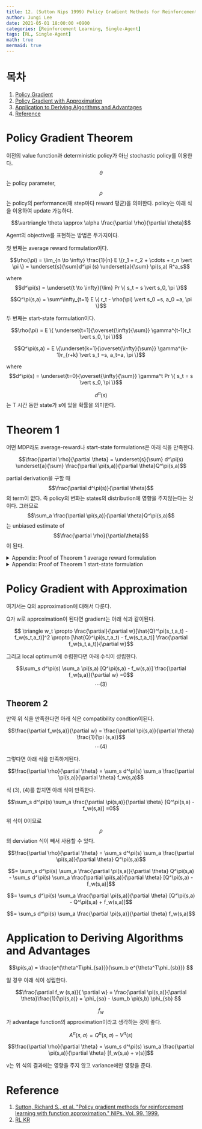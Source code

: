 ```yaml
---
title: 12. (Sutton Nips 1999) Policy Gradient Methods for Reinforcement Learning with Function Approximation 
author: Jungi Lee
date: 2021-05-01 18:00:00 +0900
categories: [Reinforcement Learning, Single-Agent]
tags: [RL, Single-Agent]
math: true
mermaid: true
---
```


# 목차 

1. [Policy Gradient](#policy-gradient)  
1. [Policy Gradient with Approximation](#policy-gradient-with-approximation)  
1. [Application to Deriving Algorithms and Advantages](#application-to-deriving-algorithms-and-advantages)  
1. [Reference](#reference)  

# Policy Gradient Theorem

이전의 value function과 deterministic policy가 아닌 stochastic policy를 이용한다. $$\theta$$는 policy parameter, $$\rho$$는 policy의 performance(매 step마다 reward 평균)을 의미한다. policy는 아래 식을 이용하여 update 가능하다.

$$\vartriangle \theta \approx \alpha \frac{\partial \rho}{\partial \theta}$$

Agent의 objective를 표현하는 방법은 두가지이다.

첫 번째는 average reward formulation이다. 

$$\rho(\pi) = \lim_{n \to \infty} \frac{1}{n} E \{r_1 + r_2 + \cdots + r_n \vert \pi \} = \underset{s}{\sum}d^\pi (s) \underset{a}{\sum} \pi(s,a) R^a_s$$

where $$d^\pi(s) = \underset{t \to \infty}{\lim} Pr \{ s_t = s \vert s_0, \pi \}$$

$$Q^\pi(s,a) = \sum^\infty_{t=1} E \{ r_t - \rho(\pi) \vert s_0 =s, a_0 =a, \pi \}$$

두 번째는 start-state formulation이다.

$$\rho(\pi) = E \{ \underset{t=1}{\overset{\infty}{\sum}} \gamma^{t-1}r_t \vert s_0, \pi \}$$

$$Q^\pi(s,a) = E \{\underset{k=1}{\overset{\infty}{\sum}} \gamma^{k-1}r_{r+k} \vert s_t =s, a_t=a, \pi \}$$

where $$d^\pi(s) = \underset{t=0}{\overset{\infty}{\sum}} \gamma^t Pr \{ s_t = s \vert s_0, \pi \}$$


$$d^\pi(s)$$는 T 시간 동안 state가 s에 있을 확률을 의미한다.

# Theorem 1

어떤 MDP라도 average-reward나 start-state formulations은 아래 식을 만족한다.

$$\frac{\partial \rho}{\partial \theta} = \underset{s}{\sum} d^\pi(s) \underset{a}{\sum} \frac{\partial \pi(s,a)}{\partial \theta}Q^\pi(s,a)$$

partial derivation을 구할 때 $$\frac{\partial d^\pi(s)}{\partial \theta}$$의 term이 없다. 즉 policy의 변화는 states의 distribution에 영향을 주지않는다는 것이다. 그러므로 $$\sum_a \frac{\partial \pi(s,a)}{\partial \theta}Q^\pi(s,a)$$는 unbiased estimate of $$\frac{\partial \rho}{\partial\theta}$$이 된다.

<details>
<summary> Appendix: Proof of Theorem 1 average reward formulation </summary>
<div markdown="1">

우선 average-reward formulation 증명을 한다.

$$\frac{\partial V^\pi(s)}{\partial \theta} \overset{\text{def}}{=} \frac{\partial}{\partial \theta} \sum_a \pi(s,a) Q^\pi(s,a)$$  

$$= \sum_a[ \frac{\partial \pi(s,a)}{\partial \theta} Q^\pi(s,a) + \pi(s,a) \frac{\partial}{\partial \theta} Q^\pi(s,a) ]$$  

Q를 V로 표현된 식으로 대체 $$Q^\pi(s,a) = R^a_s - \rho(\pi) +\sum_s' P^a_{ss'}V^\pi(s')$$

$$= \sum_a[ \frac{\partial \pi(s,a)}{\partial \theta} Q^\pi(s,a) + \pi(s,a) \frac{\partial}{\partial \theta}[ R^a_s - \rho(\pi) + \sum_{s'} P^a_{ss'} V^\pi(s')]]$$  

$$\frac{\partial}{\partial \theta}$$를 괄호 안으로

$$= \sum_a[ \frac{\partial \pi(s,a)}{\partial \theta} Q^\pi(s,a) + \pi(s,a) [-\frac{\partial \rho}{\partial \theta} + \sum_{s'} P^a_{ss'} \frac{\partial V^\pi(s')}{\partial \theta}]]$$  

$$= -\sum_a \pi(s,a) \frac{\partial \rho}{\partial \theta} +  \sum_a[ \frac{\partial \pi(s,a)}{\partial \theta} Q^\pi(s,a) + \pi(s,a) \sum_{s'} P^a_{ss'} \frac{\partial V^\pi(s')}{\partial \theta}]$$  

state의 action policy의 probability의 합은 1이므로 

$$= -\frac{\partial \rho}{\partial \theta} +  \sum_a[ \frac{\partial \pi(s,a)}{\partial \theta} Q^\pi(s,a) + \pi(s,a) \sum_{s'} P^a_{ss'} \frac{\partial V^\pi(s')}{\partial \theta}]$$  

이로 인해 아래 식이 완성된다.

$$\frac{\partial V^\pi(s)}{\partial \theta}= -\frac{\partial \rho}{\partial \theta} +  \sum_a[ \frac{\partial \pi(s,a)}{\partial \theta} Q^\pi(s,a) + \pi(s,a) \sum_{s'} P^a_{ss'} \frac{\partial V^\pi(s')}{\partial \theta}]$$  

좌변을 우측으로 옮기고 우측 첫번째항은 좌측으로 넘기면 아래 식이된다.

$$\frac{\partial \rho}{\partial \theta} =  \sum_a[ \frac{\partial \pi(s,a)}{\partial \theta} Q^\pi(s,a) + \pi(s,a) \sum_{s'} P^a_{ss'} \frac{\partial V^\pi(s')}{\partial \theta}] - \frac{\partial V^\pi(s)}{\partial \theta}$$  

양변에 stationary dstribution $$d^\pi$$를 곱한다.

$$\sum_s d^\pi(s) \frac{\partial \rho}{\partial \theta} = \sum_s d^\pi(s) \sum_a \frac{\partial \pi(s,a)}{\partial \theta} Q^\pi(s,a)$$  

$$+ \sum_s d^\pi(s)\sum_a \pi(s,a) \sum_{s'} P^a_{ss'} \frac{\partial V^\pi(s')}{\partial \theta} - \sum_s d^\pi(s)\frac{\partial V^\pi(s)}{\partial \theta}$$  

좌측항은 모든 state의 probability의 합이므로 1이된다. 우측 두번째 항을 보면 station의 모든 action probability 합은 1이 되고 $$d^\pi$$와 transition은 합쳐진다.($$\sum_sd^\pi(s)\sum_{s'}P^a_{ss'}=\sum_{s'}d^\pi(s')$$)


$$\frac{\partial \rho}{\partial \theta} = \sum_s d^\pi(s) \sum_a \frac{\partial \pi(s,a)}{\partial \theta} Q^\pi(s,a) + \sum_s d^\pi(s')\frac{\partial V^\pi(s')}{\partial \theta} - \sum_s d^\pi(s)\frac{\partial V^\pi(s)}{\partial \theta}$$  

$$\frac{\partial \rho}{\partial \theta} = \sum_s d^\pi(s) \sum_a \frac{\partial \pi(s,a)}{\partial \theta} Q^\pi(s,a)$$


</div>
</details>


<details>
<summary> Appendix: Proof of Theorem 1 start-state formulation </summary>
<div markdown="1">

여기서는 start-state formulation 증명을 한다.

$$\frac{\partial V^\pi(s)}{\partial \theta} \overset{\text{def}}{=} \frac{\partial}{\partial \theta} \sum_a \pi(s,a) Q^\pi(s,a)$$

$$= \sum_a [\frac{\partial \pi(s,a)}{\partial \theta} Q^\pi(s,a) + \pi(s,a) \frac{\partial}{\partial \theta}Q^\pi(s,a)]$$

$$= \sum_a [\frac{\partial \pi(s,a)}{\partial \theta}Q^\pi(s,a) + \pi(s,a) \frac{\partial}{\partial \theta} [R^a_s + \sum_{s'} \gamma P^a_{ss'} V^\pi(s')]]$$

$$= \sum_a [\frac{\partial \pi(s,a)}{\partial \theta}Q^\pi(s,a) + \pi(s,a) \frac{\partial}{\partial \theta} \sum_{s'} \gamma P^a_{ss'} V^\pi(s')]\cdots (1)$$

$$= \sum_x \sum^\infty_{k=0} \gamma^k Pr(s \to x, k, \pi) \sum_a \frac{\partial \pi(x,a)}{\partial \theta} Q^\pi(x,a) $$

위 공식 증명 과정에서 마지막 공식으로 변경되는 부분은 아래에서 증명한다.

k=0일 경우 즉 state s에서 state s로 가는 확률은 $$Pr(s \to s, k=0, \pi) = 1$$이다.

k=1일 경우 state s에서 state s'으로 가는 확률은 $$Pr(s \to s', k=1, \pi) = \sum_a \pi(a \vert s)P(s' \vert s, a)$$이다. $$\cdots (2)$$

k+1로 가는 확률은 k step을 갈 경우에서 1 step을 가는 경우를 곱하면 된다.

$$Pr(s \to x, k+1, \pi) = \sum_{s'} Pr(s \to s', k, \pi) Pr(s' \to x, 1, \pi) \cdots (3)$$

증명을 위해 위 공식을 이용할 예정이다.

$$\phi(s) = \sum_{a \in A} \nabla_\theta \pi_\theta (a| s) Q^\pi(s,a)$$ 

위 식을 가정한다.

(1)식에서 위 가정식을 대입하면 아래 식이 된다.

$$\nabla_\theta V^\pi(s) = \phi(s) + \sum_a \pi_\theta(a|s)\sum_{s'}\gamma P(s'|s,a) \nabla_\theta V^\pi(s')$$

$$ = \phi(s) + \sum_{s'} \sum_a \pi_\theta(a|s) \gamma P(s'|s,a) \nabla_\theta V^\pi(s')$$
 
식 (2)를 이용해서 변환한다.

$$= \phi(s) + \sum_{s'} \gamma Pr(s \to s',1,\pi) \nabla_\theta V^\pi(s')$$

$$= \phi(s) + \sum_{s'} \gamma Pr(s \to s', 1, \pi) [\phi(s') + \sum_{s''}\gamma Pr(s' \to s'', 1, \pi) \nabla_\theta V^\pi(s'')]$$

식 (3)을 이용하여 합친다.

$$= \phi(s) + \sum_{s'} \gamma Pr(s \to s', 1, \pi) \phi(s') + \sum_{s''}\gamma^2 Pr(s' \to s'', 2, \pi) \nabla_\theta V^\pi(s'')] + \cdots$$

이와 같은 공식이 반복되면 아래와 같이 정리가 된다.

$$= \sum_{x \in S} \sum^\infty_{k=0} \gamma^k Pr(s \to x, k, \pi) \phi(x)$$

$$\frac{\partial \rho}{\partial \theta} = \frac{\partial}{\partial \theta} E \{ \sum^\infty_{t=1} \gamma^{t-1} r_t | s_0, \pi \} = \frac{\partial}{\partial \theta} V^\pi(s_0)$$

$$= \sum_s \sum^\infty_{k=0} \gamma^k Pr(s_0 \to s, k, \pi) \sum_a \frac{\partial \pi(s,a)}{\partial \theta} Q^\pi(s,a)$$

$$\eta(s) = \sum^\infty_{k=0} \gamma^k Pr(s_0 \to s, k, \pi)$$라고 한다.

$$= \sum_s \eta(s)\sum_a \frac{\partial \pi(s,a)}{\partial \theta} Q^\pi(s,a)$$

$$= \sum_{s'} \eta(s') \frac{\sum_s \eta(s)}{\sum_{s'} \eta (s')} \sum_a \nabla \pi(s,a) Q^\pi(s,a)$$

$$= \sum_{s'} \eta(s') \sum_s\frac{ \eta(s)}{\sum_{s'} \eta (s')} \sum_a \nabla \pi(s,a) Q^\pi(s,a)$$

$$= \sum_{s'} \eta(s') \sum_s d^\pi(s) \sum_a \nabla \pi(s,a) Q^\pi(s,a)$$

$$\sum_{s'} \eta(s')$$는 constant이므로

$$\propto \sum_s d^\pi(s) \sum_a \nabla \pi(a|s) Q^\pi(s,a)$$

$$= \sum_s d^\pi(s) \sum_a \pi(a|s) \frac{\nabla \pi(a|s)}{\pi(a|s)} Q^\pi(s,a)$$

$$=E_\pi [Q^\pi(s,a) \nabla \text{ln} \pi(a|s)]$$


</div>
</details>

# Policy Gradient with Approximation

여기서는 Q의 approximation에 대해서 다룬다.

Q가 w로 approximation이 된다면 gradient는 아래 식과 같이된다.

$$ \triangle w_t \propto \frac{\partial}{\partial w}[\hat{Q}^\pi(s_t,a_t) - f_w(s_t,a_t)]^2 \propto [\hat{Q}^\pi(s_t,a_t) - f_w(s_t,a_t)] \frac{\partial f_w(s_t,a_t)}{\partial w}$$

그리고 local optimum에 수렴한다면 아래 수식이 성립한다.

$$\sum_s d^\pi(s) \sum_a \pi(s,a) [Q^\pi(s,a) - f_w(s,a)] \frac{\partial f_w(s,a)}{\partial w} =0$$ $$\cdots (3)$$

## Theorem 2

만약 위 식을 만족한다면 아래 식은 compatibility condtion이된다.

$$\frac{\partial f_w(s,a)}{\partial w} = \frac{\partial \pi(s,a)}{\partial \theta} \frac{1}{\pi (s,a)}$$ $$\cdots (4)$$

그렇다면 아래 식을 만족하게된다.

$$\frac{\partial \rho}{\partial \theta} = \sum_s d^\pi(s) \sum_a \frac{\partial \pi(s,a)}{\partial \theta} f_w(s,a)$$

식 (3), (4)를 합치면 아래 식이 만족한다.

$$\sum_s d^\pi(s) \sum_a \frac{\partial \pi(s,a)}{\partial \theta} [Q^\pi(s,a) - f_w(s,a)] =0$$

위 식이 0이므로 $$\rho$$의 derviation 식이 빼서 사용할 수 있다.

$$\frac{\partial \rho}{\partial \theta} = \sum_s d^\pi(s) \sum_a \frac{\partial \pi(s,a)}{\partial \theta} Q^\pi(s,a)$$

$$= \sum_s d^\pi(s) \sum_a \frac{\partial \pi(s,a)}{\partial \theta} Q^\pi(s,a) - \sum_s d^\pi(s) \sum_a \frac{\partial \pi(s,a)}{\partial \theta} [Q^\pi(s,a) - f_w(s,a)]$$

$$= \sum_s d^\pi(s) \sum_a \frac{\partial \pi(s,a)}{\partial \theta} [Q^\pi(s,a) - Q^\pi(s,a) + f_w(s,a)]$$

$$= \sum_s d^\pi(s) \sum_a \frac{\partial \pi(s,a)}{\partial \theta} f_w(s,a)$$

# Application to Deriving Algorithms and Advantages

$$\pi(s,a) = \frac{e^{\theta^T\phi_{sa}}}{\sum_b e^{\theta^T\phi_{sb}}} $$

일 경우 아래 식이 성립한다.

$$\frac{\partial f_w (s,a)}{ \partial w} = \frac{\partial \pi(s,a)}{\partial \theta}\frac{1}{\pi(s,a)} = \phi_{sa} - \sum_b \pi(s,b) \phi_{sb} $$

$$f_w$$가 advantage function의 approximation이라고 생각하는 것이 좋다.

$$A^\pi(s,a) = Q^\pi(s,a) - V^\pi(s)$$

$$\frac{\partial \rho}{\partial \theta} = \sum_s d^\pi(s)  \sum_a \frac{\partial \pi(s,a)}{\partial \theta} [f_w(s,a) + v(s)]$$

v는 위 식의 결과에는 영향을 주지 않고 variance에만 영향을 준다.


# Reference
1. [Sutton, Richard S., et al. "Policy gradient methods for reinforcement learning with function approximation." NIPs. Vol. 99. 1999.][paper]  
1. [RL KR][rl kr]

[paper]: http://citeseerx.ist.psu.edu/viewdoc/download?doi=10.1.1.6.696&rep=rep1&type=pdf
[rl kr]: https://reinforcement-learning-kr.github.io/2018/06/28/1_sutton-pg/


